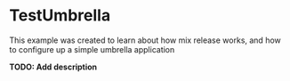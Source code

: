 # TestUmbrella
This example was created to learn about how mix release works, and how to configure up a simple umbrella application

**TODO: Add description**

